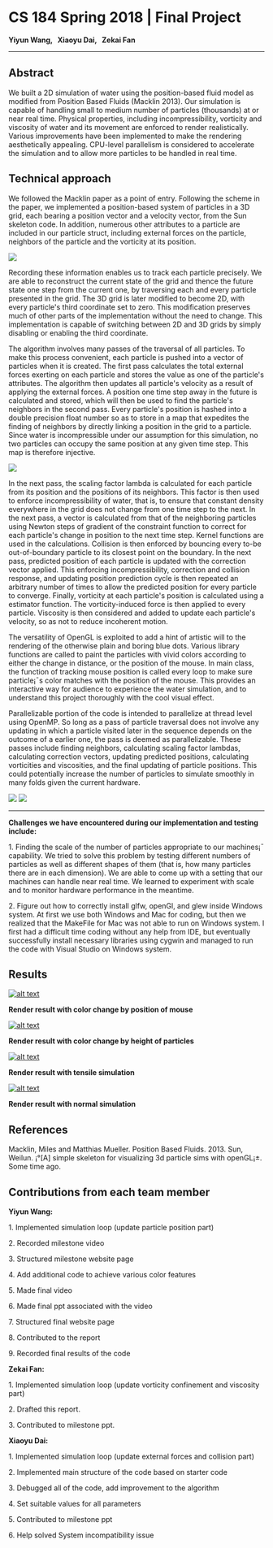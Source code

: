 # CS 184 Spring 2018 | Final Project

**Yiyun Wang, &nbsp; Xiaoyu Dai, &nbsp; Zekai Fan**
  ___
## Abstract



We built a 2D simulation of water using the position-based fluid model as modified from Position Based Fluids (Macklin 2013). Our simulation is capable of handling small to medium number of particles (thousands) at or near real time. Physical properties, including incompressibility, vorticity and viscosity of water and its movement are enforced to render realistically. Various improvements have been implemented to make the rendering aesthetically appealing. CPU-level parallelism is considered to accelerate the simulation and to allow more particles to be handled in real time.

## Technical approach


We followed the Macklin paper as a point of entry. Following the scheme in the paper, we implemented a position-based system of particles in a 3D grid, each bearing a position vector and a velocity vector, from the Sun skeleton code. In addition, numerous other attributes to a particle are included in our particle struct, including external forces on the particle, neighbors of the particle and the vorticity at its position.

![](https://i.pinimg.com/originals/f7/e3/6d/f7e36d617f1809ee3ae3e1b6b7bada6c.jpg)

Recording these information enables us to track each particle precisely. We are able to reconstruct the current state of the grid and thence the future state one step from the current one, by traversing each and every particle presented in the grid. The 3D grid is later modified to become 2D, with every particle's third coordinate set to zero. This modification preserves much of other parts of the implementation without the need to change. This implementation is capable of switching between 2D and 3D grids by simply disabling or enabling the third coordinate.

The algorithm involves many passes of the traversal of all particles. To make this process convenient, each particle is pushed into a vector of particles when it is created. The first pass calculates the total external forces exerting on each particle and stores the value as one of the particle's attributes. The algorithm then updates all particle's velocity as a result of applying the external forces. A position one time step away in the future is calculated and stored, which will then be used to find the particle's neighbors in the second pass. Every particle's position is hashed into a double precision float number so as to store in a map that expedites the finding of neighbors by directly linking a position in the grid to a particle. Since water is incompressible under our assumption for this simulation, no two particles can occupy the same position at any given time step. This map is therefore injective.

![](https://i-h1.pinimg.com/originals/b8/c2/21/b8c22127b17741eead43477aedad5593.jpg)

In the next pass, the scaling factor lambda is calculated for each particle from its position and the positions of its neighbors. This factor is then used to enforce incompressibility of water, that is, to ensure that constant density everywhere in the grid does not change from one time step to the next. In the next pass, a vector is calculated from that of the neighboring particles using Newton steps of gradient of the constraint function to correct for each particle's change in position to the next time step. Kernel functions are used in the calculations. Collision is then enforced by bouncing every to-be out-of-boundary particle to its closest point on the boundary. In the next pass, predicted position of each particle is updated with the correction vector applied. This enforcing incompressibility, correction and collision response, and updating position prediction cycle is then repeated an arbitrary number of times to allow the predicted position for every particle to converge. Finally, vorticity at each particle's position is calculated using a estimator function. The vorticity-induced force is then applied to every particle. Viscosity is then considered and added to update each particle's velocity, so as not to reduce incoherent motion.

The versatility of OpenGL is exploited to add a hint of artistic will to the rendering of the otherwise plain and boring blue dots. Various library functions are called to paint the particles with vivid colors according to either the change in distance, or the position of the mouse. In main class, the function of tracking mouse position is called every loop to make sure particle¡¯s color matches with the position of the mouse. This provides an interactive way for audience to experience the water simulation, and to understand this project thoroughly with the cool visual effect.

Parallelizable portion of the code is intended to parallelize at thread level using OpenMP. So long as a pass of particle traversal does not involve any updating in which a particle visited later in the sequence depends on the outcome of a earlier one, the pass is deemed as parallelizable. These passes include finding neighbors, calculating scaling factor lambdas, calculating correction vectors, updating predicted positions, calculating vorticities and viscosities, and the final updating of particle positions. This could potentially increase the number of particles to simulate smoothly in many folds given the current hardware.

![](https://i.pinimg.com/originals/90/57/75/9057759c4380208ea4d53379f44a0da4.jpg) ![](https://i-h1.pinimg.com/originals/f3/49/41/f34941ea6e4e8094596db1bf558b9083.jpg)

----


**Challenges we have encountered during our implementation and testing include:**

1\. Finding the scale of the number of particles appropriate to our machines¡¯ capability. We tried to solve this problem by testing different numbers of particles as well as different shapes of them (that is, how many particles there are in each dimension). We are able to come up with a setting that our machines can handle near real time. We learned to experiment with scale and to monitor hardware performance in the meantime.

2\. Figure out how to correctly install glfw, openGl, and glew inside Windows system. At first we use both Windows and Mac for coding, but then we realized that the MakeFile for Mac was not able to run on Windows system. I first had a difficult time coding without any help from IDE, but eventually successfully install necessary libraries using cygwin and managed to run the code with Visual Studio on Windows system.


## Results

[![alt text](6.jpg)](https://youtu.be/mvV2fHi-h0Q)

**Render result with color change by position of mouse**

[![alt text](5.jpg)](https://youtu.be/dkuk4XEM-NU)

**Render result with color change by height of particles**

[![alt text](8.jpg)](https://youtu.be/yhpFLSvkHsg)

**Render result with tensile simulation**

[![alt text](7.jpg)](https://youtu.be/CGUh-AF0Sr8)

**Render result with normal simulation**

</td>

</tr>

</tbody>

</table>



## References

Macklin, Miles and Matthias Mueller. Position Based Fluids. 2013. Sun, Weilun. ¡°[A] simple skeleton for visualizing 3d particle sims with openGL¡±. Some time ago.

## Contributions from each team member

**Yiyun Wang:**

1\. Implemented simulation loop (update particle position part)

2\. Recorded milestone video

3\. Structured milestone website page

4\. Add additional code to achieve various color features

5\. Made final video

6\. Made final ppt associated with the video

7\. Structured final website page

8\. Contributed to the report

9\. Recorded final results of the code

**Zekai Fan:**

1\. Implemented simulation loop (update vorticity confinement and viscosity part)

2\. Drafted this report.

3\. Contributed to milestone ppt.

**Xiaoyu Dai:**

1\. Implemented simulation loop (update external forces and collision part)

2\. Implemented main structure of the code based on starter code

3\. Debugged all of the code, add improvement to the algorithm

4\. Set suitable values for all parameters

5\. Contributed to milestone ppt

6\. Help solved System incompatibility issue
